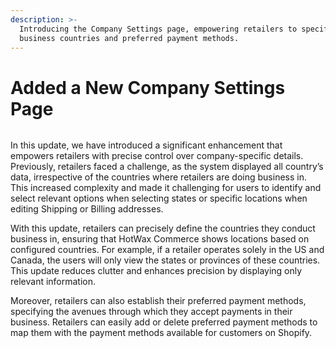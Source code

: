 ```yaml
---
description: >-
  Introducing the Company Settings page, empowering retailers to specify their
  business countries and preferred payment methods.
---
```


# Added a New Company Settings Page

<figure><img src="https://www.hotwax.co/hubfs/Company%20settings%20Page.png" alt=""><figcaption></figcaption></figure>

In this update, we have introduced a significant enhancement that empowers retailers with precise control over company-specific details. Previously, retailers faced a challenge, as the system displayed all country’s data, irrespective of the countries where retailers are doing business in. This increased complexity and made it challenging for users to identify and select relevant options when selecting states or specific locations when editing Shipping or Billing addresses.

With this update, retailers can precisely define the countries they conduct business in, ensuring that HotWax Commerce shows locations based on configured countries. For example, if a retailer operates solely in the US and Canada, the users will only view the states or provinces of these countries. This update reduces clutter and enhances precision by displaying only relevant information.

Moreover, retailers can also establish their preferred payment methods, specifying the avenues through which they accept payments in their business. Retailers can easily add or delete preferred payment methods to map them with the payment methods available for customers on Shopify.
